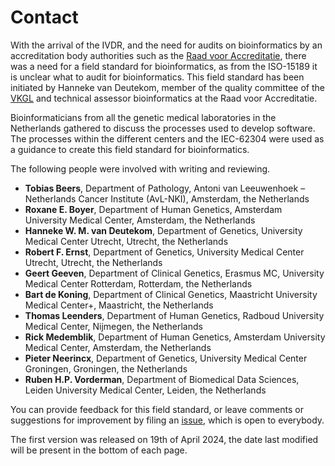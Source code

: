 # Contact

With the arrival of the IVDR, and the need for audits on bioinformatics by an accreditation body authorities such as the [Raad voor Accreditatie](https://www.rva.nl/en/about-the-rva/), there was a need for a field standard for bioinformatics, as from the ISO-15189 it is unclear what to audit for bioinformatics. This field standard has been initiated by Hanneke van Deutekom, member of the quality committee of the [VKGL](https://vkgl.nl/nl/) and technical assessor bioinformatics at the Raad voor Accreditatie.

Bioinformaticians from all the genetic medical laboratories in the Netherlands gathered to discuss the processes used to develop software. The processes within the different centers and the IEC-62304 were used as a guidance to create this field standard for bioinformatics.

The following people were involved with writing and reviewing.

- **Tobias Beers**, Department of Pathology, Antoni van Leeuwenhoek – Netherlands Cancer Institute (AvL-NKI), Amsterdam, the Netherlands
- **Roxane E. Boyer**, Department of Human Genetics, Amsterdam University Medical Center, Amsterdam, the Netherlands
- **Hanneke W. M. van Deutekom**, Department of Genetics, University Medical Center Utrecht, Utrecht, the Netherlands
- **Robert F. Ernst**, Department of Genetics, University Medical Center Utrecht, Utrecht, the Netherlands
- **Geert Geeven**, Department of Clinical Genetics, Erasmus MC, University Medical Center Rotterdam, Rotterdam, the Netherlands
- **Bart de Koning**, Department of Clinical Genetics, Maastricht University Medical Center+, Maastricht, the Netherlands
- **Thomas Leenders**, Department of Human Genetics, Radboud University Medical Center, Nijmegen, the Netherlands
- **Rick Medemblik**, Department of Human Genetics, Amsterdam University Medical Center, Amsterdam, the Netherlands
- **Pieter Neerincx**, Department of Genetics, University Medical Center Groningen, Groningen, the Netherlands
- **Ruben H.P. Vorderman**, Department of Biomedical Data Sciences, Leiden University Medical Center, Leiden, the Netherlands

You can provide feedback for this field standard, or leave comments or suggestions for improvement by filing an [issue](https://github.com/VKGL-Kwaliteit/BioinformaticaVeldnorm/issues), which is open to everybody.

The first version was released on 19th of April 2024, the date last modified will be present in the bottom of each page. 
